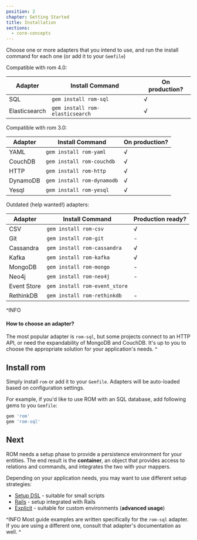 ```yaml
---
position: 2
chapter: Getting Started
title: Installation
sections:
  - core-concepts
---
```


Choose one or more adapters that you intend to use, and run the install command
for each one (or add it to your `Gemfile`)

Compatible with rom 4.0:

|Adapter|Install Command|On production?|
|-------|---------------|---|
|SQL|`gem install rom-sql`| √ |
|Elasticsearch|`gem install rom-elasticsearch`| √ |

Compatible with rom 3.0:

|Adapter|Install Command|On production?|
|-------|---------------|---|
|YAML|`gem install rom-yaml`| √ |
|CouchDB|`gem install rom-couchdb`| √ |
|HTTP|`gem install rom-http`| √ |
|DynamoDB|`gem install rom-dynamodb`| √ |
|Yesql|`gem install rom-yesql`| √ |

Outdated (help wanted!) adapters:

|Adapter|Install Command|Production ready?
|-------|---------------|---|
|CSV|`gem install rom-csv`| √ |
|Git|`gem install rom-git`| - |
|Cassandra|`gem install rom-cassandra`| √ |
|Kafka|`gem install rom-kafka`| √ |
|MongoDB|`gem install rom-mongo`| - |
|Neo4j|`gem install rom-neo4j`| - |
|Event Store|`gem install rom-event_store`|
|RethinkDB|`gem install rom-rethinkdb`| - |

^INFO
#### How to choose an adapter?

The most popular adapter is `rom-sql`, but some projects connect to an HTTP API, or need the expandability of MongoDB and CouchDB. It's up to you to choose the appropriate solution for your application's needs.
^

## Install rom

Simply install `rom` or add it to your `Gemfile`. Adapters will be auto-loaded based on configuration settings.

For example, if you'd like to use ROM with an SQL database, add following gems to you `Gemfile`:

``` ruby
gem 'rom'
gem 'rom-sql'
```

## Next

ROM needs a setup phase to provide a persistence environment for your entities. The end result is the **container**, an object that provides access to relations and commands, and integrates the two with your mappers.

Depending on your application needs, you may want to use different setup strategies:

* [Setup DSL](/%{version}/learn/getting-started/setup-dsl) - suitable for small scripts
* [Rails](/%{version}/learn/getting-started/rails-setup) - setup integrated with Rails
* [Explicit](/%{version}/learn/advanced/explicit-setup) - suitable for custom environments (**advanced usage**)

^INFO
Most guide examples are written specifically for the `rom-sql` adapter. If you are using a different one, consult that adapter's documentation as well.
^